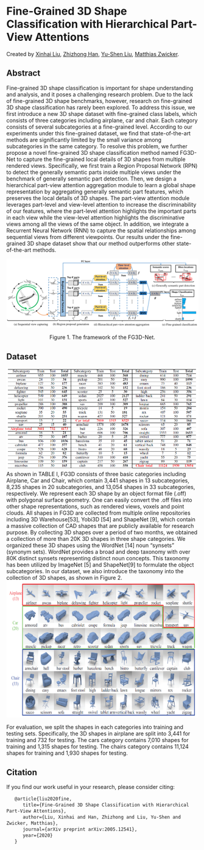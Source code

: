 # Fine-Grained 3D Shape Classification with Hierarchical Part-View Attentions
Created by <a href="https://scholar.google.com/citations?user=vg2IvzsAAAAJ&hl=en" target="_blank">Xinhai Liu</a>, <a href="https://scholar.google.com/citations?user=RGNWczEAAAAJ&hl=en" target="_blank">Zhizhong Han</a>, <a href="http://cgcad.thss.tsinghua.edu.cn/liuyushen/" target="_blank">Yu-Shen Liu</a>, <a href="https://scholar.google.com/citations?user=KW0FmzgAAAAJ&hl=en" target="_blank">Matthias Zwicker</a>.

## Abstract
Fine-grained 3D shape classification is important for shape understanding and analysis, and it poses a challenging research problem. Due to the lack of fine-grained 3D shape benchmarks, however, research on fine-grained 3D shape classification has rarely been explored. To address this issue, we first introduce a new 3D shape dataset with fine-grained class labels, which consists of three categories including airplane, car and chair. Each category consists of several subcategories at a fine-grained level. According to our experiments under this fine-grained dataset, we find that state-of-the-art methods are significantly limited by the small variance among subcategories in the same category. To resolve this problem, we further propose a novel fine-grained 3D shape classification method named FG3D-Net to capture the fine-grained local details of 3D shapes from multiple rendered views. Specifically, we first train a Region Proposal Network (RPN) to detect the generally semantic parts inside multiple views under the benchmark of generally semantic part detection. Then, we design a hierarchical part-view attention aggregation module to learn a global shape representation by aggregating generally semantic part features, which preserves the local details of 3D shapes. The part-view attention module leverages part-level and view-level attention to increase the discriminability of our features, where the part-level attention highlights the important parts in each view while the view-level attention highlights the discriminative views among all the views of the same object. In addition, we integrate a Recurrent Neural Network (RNN) to capture the spatial relationships among sequential views from different viewpoints. Our results under the fine-grained 3D shape dataset show that our method outperforms other state-of-the-art methods.

![framework](./pictures/framework.png)
<p align="center"> Figure 1. The framework of the FG3D-Net. </p>

## Dataset
![statistic](./pictures/statistic.png)
As shown in TABLE I, FG3D consists of three basic categories including Airplane, Car and Chair, which contain 3,441 shapes in 13 subcategories, 8,235 shapes in 20 subcategories,
and 13,054 shapes in 33 subcategories, respectively. We represent each 3D shape by an object format file (.off) with polygonal surface geometry. One can easily convert the .off
files into other shape representations, such as rendered views, voxels and point clouds. All shapes in FG3D are collected from multiple online repositories including 3D Warehouse[53], Yobi3D [54] and ShapeNet [9], which contain a massive collection of CAD shapes that are publicly available for research purpose. By collecting 3D shapes over a period of two months, we obtained a collection of more than 20K 3D shapes in three shape categories. We organized these 3D shapes using the WordNet [14] noun “synsets” (synonym sets). WordNet provides a broad and deep taxonomy with over 80K distinct synsets representing distinct noun concepts. This taxonomy has been utilized by ImageNet [5] and ShapeNet[9] to formulate the object subcategories. In our dataset, we also introduce the taxonomy into the collection of 3D shapes,
as shown in Figure 2.
![dataset](./pictures/dataset.png)

For evaluation, we split the shapes in each categories into training and testing sets. Specifically, the 3D shapes in airplane are split into 3,441 for training and 732 for testing. The cars category contains 7,010 shapes for training and 1,315 shapes for testing. The chairs category contains 11,124 shapes for training and 1,930 shapes for testing.

## Citation
If you find our work useful in your research, please consider citing:

       @article{liu2020fine,
          title={Fine-Grained 3D Shape Classification with Hierarchical Part-View Attentions},
          author={Liu, Xinhai and Han, Zhizhong and Liu, Yu-Shen and Zwicker, Matthias},
          journal={arXiv preprint arXiv:2005.12541},
          year={2020}
       }

